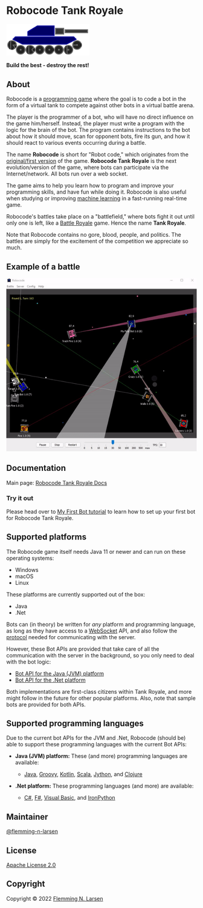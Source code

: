 # Robocode Tank Royale

<img src="gfx/Logo/Robocode-logo.svg" width="220" alt="Robocode logo">

**Build the best - destroy the rest!**

## About

Robocode is a [programming game](https://en.wikipedia.org/wiki/Programming_game) where the goal is to code a bot in the
form of a virtual tank to compete against other bots in a virtual battle arena.

The player is the programmer of a bot, who will have no direct influence on the game him/herself. Instead, the player
must write a program with the logic for the brain of the bot.
The program contains instructions to the bot about how it should move, scan for opponent bots, fire its gun, and
how it should react to various events occurring during a battle.

The name **Robocode** is short for "Robot code," which originates from
the [original/first version]((https://robocode.sourceforge.io/)) of the game. **Robocode Tank Royale** is the next
evolution/version of the game, where bots can participate via the Internet/network. All bots run over a web socket.

The game aims to help you learn how to program and improve your programming skills, and have fun while doing it.
Robocode is also useful when studying or improving [machine learning](https://en.wikipedia.org/wiki/Machine_learning) in
a fast-running real-time game.

Robocode's battles take place on a "battlefield," where bots fight it out until only one is left, like
a [Battle Royale](https://en.wikipedia.org/wiki/Battle_royal) game. Hence the name **Tank Royale**.

Note that Robocode contains no gore, blood, people, and politics. The battles are simply for the excitement of the
competition we appreciate so much.

## Example of a battle

<img src="buildDocs/docs/images/robocode-battle-anim.gif" alt="GIF animation of tanks battling each other on a 2D battlefield">

## Documentation

Main page:
[Robocode Tank Royale Docs](https://robocode-dev.github.io/tank-royale/)

### Try it out

Please head over to [My First Bot tutorial](https://robocode-dev.github.io/tank-royale/tutorial/my-first-bot.html) to
learn how to set up your first bot for Robocode Tank Royale.

## Supported platforms

The Robocode game itself needs Java 11 or newer and can run on these operating systems:

- Windows
- macOS
- Linux

These platforms are currently supported out of the box:

- Java
- .Net

Bots can (in theory) be written for _any_ platform and programming language, as long as they have access to a
[WebSocket](https://en.wikipedia.org/wiki/WebSocket) API, and also follow
the [protocol](https://github.com/robocode-dev/tank-royale/tree/master/schema/schemas#readme) needed for communicating
with the server.

However, these Bot APIs are provided that take care of all the communication with the server in the background, so you
only need to deal with the bot logic:

- [Bot API for the Java (JVM) platform](https://robocode-dev.github.io/tank-royale/api/apis.html#java-jvm)
- [Bot API for the .Net platform](https://robocode-dev.github.io/tank-royale/api/apis.html#net)

Both implementations are first-class citizens within Tank Royale, and more might follow in the future for other popular
platforms. Also, note that sample bots are provided for both APIs.

## Supported programming languages

Due to the current bot APIs for the JVM and .Net, Robocode (should be) able to support these programming languages with
the current Bot APIs:

- **Java (JVM) platform:** These (and more) programming languages are available:
    - [Java], [Groovy], [Kotlin], [Scala], [Jython], and [Clojure]

- **.Net platform:** These programming languages (and more) are available:
    - [C#], [F#], [Visual Basic], and [IronPython]

## Maintainer

[@flemming-n-larsen](https://github.com/flemming-n-larsen)

## License

[Apache License 2.0](LICENSE)

## Copyright

Copyright © 2022 [Flemming N. Larsen](https://github.com/flemming-n-larsen)


[Java]: https://docs.oracle.com/javase/tutorial/java/, "The Java Tutorials"

[Groovy]: https://groovy-lang.org/ "Groovy programming language"

[Kotlin]: https://kotlinlang.org/ "Kotlin programming language"

[Scala]: https://www.scala-lang.org/ "Scala programming language"

[Jython]: https://www.jython.org/ "Implementations of Python in Java"

[Clojure]: https://clojure.org/ "Clojure programming language"

[C#]: https://docs.microsoft.com/en-us/dotnet/csharp/ "C# documentation"

[F#]: https://docs.microsoft.com/en-us/dotnet/fsharp/ "F# documentation"

[Visual Basic]: https://docs.microsoft.com/en-us/dotnet/visual-basic/ "Visual Basic documentation"

[IronPython]: https://ironpython.net/ "Python programming language for .NET"

[Gradle]: https://gradle.org/ "Gradle Build Tool"
